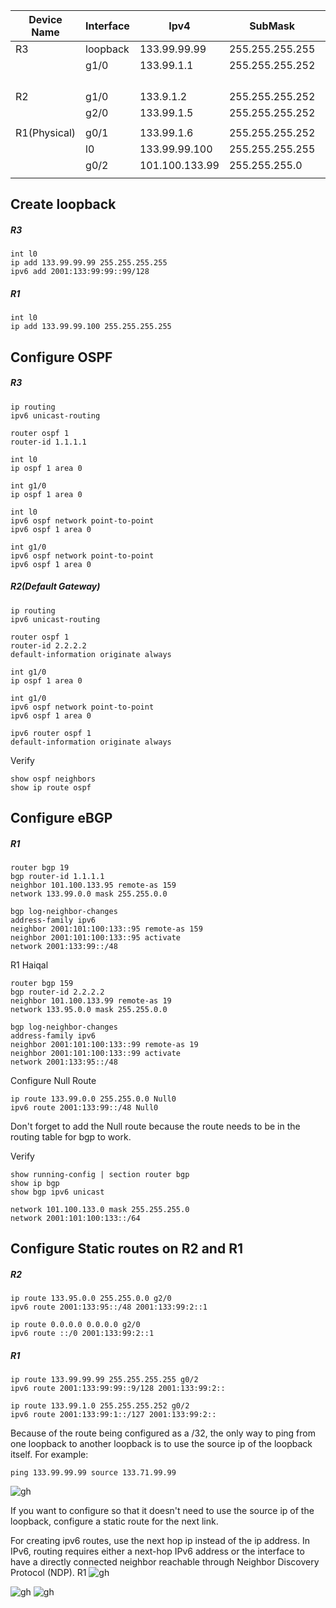 | Device Name  | Interface | Ipv4           | SubMask         | Ipv6                    | DG  | DG Ipv6 | VLAN |
| ------------ | --------- | -------------- | --------------- | ----------------------- | --- | ------- | ---- |
| R3           | loopback  | 133.99.99.99   | 255.255.255.255 | 2001:133:99:99::99/128  |     |         |      |
|              | g1/0      | 133.99.1.1     | 255.255.255.252 | 2001:133:99:1::0/127    |     |         |      |
|              |           |                |                 |                         |     |         |      |
|              |           |                |                 |                         |     |         |      |
|              |           |                |                 |                         |     |         |      |
|              |           |                |                 |                         |     |         |      |
| R2           | g1/0      | 133.9.1.2      | 255.255.255.252 | 2001:133:99:1::1/127    |     |         |      |
|              | g2/0      | 133.99.1.5     | 255.255.255.252 | 2001:133:99:2::0/127    |     |         |      |
|              |           |                |                 |                         |     |         |      |
| R1(Physical) | g0/1      | 133.99.1.6     | 255.255.255.252 | 2001:133:99:2::1/127    |     |         |      |
|              | l0        | 133.99.99.100  | 255.255.255.255 |                         |     |         |      |
|              | g0/2      | 101.100.133.99 | 255.255.255.0   | 2001:101:100:133::99/64 |     |         |      |
|              |           |                |                 |                         |     |         |      |
## Create loopback
##### R3
```
int l0
ip add 133.99.99.99 255.255.255.255
ipv6 add 2001:133:99:99::99/128
```

##### R1
```
int l0
ip add 133.99.99.100 255.255.255.255
```
## Configure OSPF

##### R3
```
ip routing
ipv6 unicast-routing

router ospf 1
router-id 1.1.1.1

int l0
ip ospf 1 area 0

int g1/0
ip ospf 1 area 0
```

```
int l0
ipv6 ospf network point-to-point
ipv6 ospf 1 area 0

int g1/0
ipv6 ospf network point-to-point
ipv6 ospf 1 area 0
```
##### R2(Default Gateway)
```
ip routing
ipv6 unicast-routing

router ospf 1
router-id 2.2.2.2
default-information originate always

int g1/0
ip ospf 1 area 0
```

```
int g1/0
ipv6 ospf network point-to-point
ipv6 ospf 1 area 0

ipv6 router ospf 1
default-information originate always
```

Verify
```
show ospf neighbors
show ip route ospf
```


## Configure eBGP
##### R1
```
router bgp 19
bgp router-id 1.1.1.1
neighbor 101.100.133.95 remote-as 159
network 133.99.0.0 mask 255.255.0.0

bgp log-neighbor-changes
address-family ipv6
neighbor 2001:101:100:133::95 remote-as 159
neighbor 2001:101:100:133::95 activate
network 2001:133:99::/48
```
R1 Haiqal
```
router bgp 159
bgp router-id 2.2.2.2
neighbor 101.100.133.99 remote-as 19
network 133.95.0.0 mask 255.255.0.0

bgp log-neighbor-changes
address-family ipv6
neighbor 2001:101:100:133::99 remote-as 19
neighbor 2001:101:100:133::99 activate
network 2001:133:95::/48
```
Configure Null Route
```
ip route 133.99.0.0 255.255.0.0 Null0
ipv6 route 2001:133:99::/48 Null0
```
Don't forget to add the Null route because the route needs to be in the routing table for bgp to work.

Verify
```
show running-config | section router bgp
show ip bgp
show bgp ipv6 unicast

network 101.100.133.0 mask 255.255.255.0
network 2001:101:100:133::/64
```

## Configure Static routes on R2 and R1

##### R2
```
ip route 133.95.0.0 255.255.0.0 g2/0
ipv6 route 2001:133:95::/48 2001:133:99:2::1

ip route 0.0.0.0 0.0.0.0 g2/0
ipv6 route ::/0 2001:133:99:2::1
```

##### R1
```
ip route 133.99.99.99 255.255.255.255 g0/2
ipv6 route 2001:133:99:99::9/128 2001:133:99:2::

ip route 133.99.1.0 255.255.255.252 g0/2
ipv6 route 2001:133:99:1::/127 2001:133:99:2::
```
Because of the route being configured as a /32, the only way to ping from one loopback to another loopback is to use the source ip of the loopback itself. 
For example:
```
ping 133.99.99.99 source 133.71.99.99
```
![gh](https://raw.githubusercontent.com/ndriannazriel04/Advanced-Network-Tech/main/obsidian/images1734309160000af22gt.png)

If you want to configure so that it doesn't need to use the source ip of the loopback, configure a static route for the next link.




For creating ipv6 routes, use the next hop ip instead of the ip address.
In IPv6, routing requires either a next-hop IPv6 address or the interface to have a directly connected neighbor reachable through Neighbor Discovery Protocol (NDP).
R1
![gh](https://raw.githubusercontent.com/ndriannazriel04/Advanced-Network-Tech/main/obsidian/images1734342060000ub03iy.png)

![gh](https://raw.githubusercontent.com/ndriannazriel04/Advanced-Network-Tech/main/obsidian/images1734342097000cb1pio.png)
![gh](https://raw.githubusercontent.com/ndriannazriel04/Advanced-Network-Tech/main/obsidian/images1734342174000pzfwid.png)
